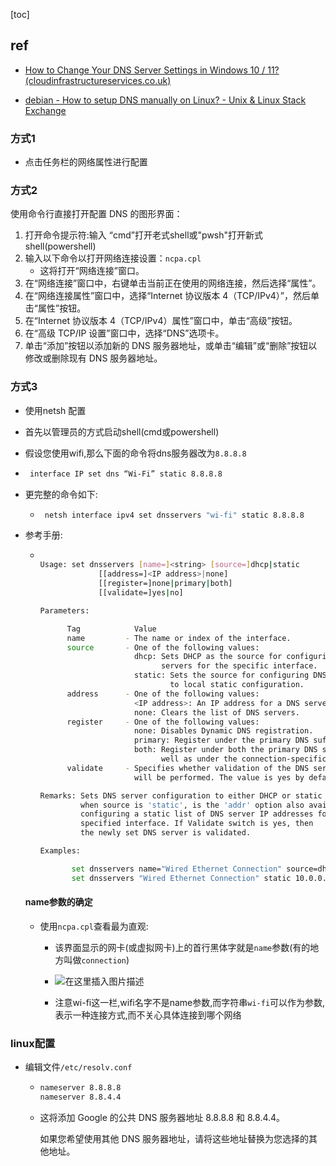 [toc]

## ref

- [How to Change Your DNS Server Settings in Windows 10 / 11? (cloudinfrastructureservices.co.uk)](https://cloudinfrastructureservices.co.uk/how-to-change-your-dns-server-settings-in-windows-10-11/)

- [debian - How to setup DNS manually on Linux? - Unix & Linux Stack Exchange](https://unix.stackexchange.com/questions/494324/how-to-setup-dns-manually-on-linux)

### 方式1

- 点击任务栏的网络属性进行配置

### 方式2

使用命令行直接打开配置 DNS 的图形界面：

1. 打开命令提示符:输入 “cmd”打开老式shell或"pwsh"打开新式shell(powershell) 
2. 输入以下命令以打开网络连接设置：`ncpa.cpl`
   - 这将打开“网络连接”窗口。
3. 在“网络连接”窗口中，右键单击当前正在使用的网络连接，然后选择“属性”。
4. 在“网络连接属性”窗口中，选择“Internet 协议版本 4（TCP/IPv4）”，然后单击“属性”按钮。
5. 在“Internet 协议版本 4（TCP/IPv4）属性”窗口中，单击“高级”按钮。
6. 在“高级 TCP/IP 设置”窗口中，选择“DNS”选项卡。
7. 单击“添加”按钮以添加新的 DNS 服务器地址，或单击“编辑”或“删除”按钮以修改或删除现有 DNS 服务器地址。

### 方式3

- 使用netsh 配置

- 首先以管理员的方式启动shell(cmd或powershell)

- 假设您使用wifi,那么下面的命令将dns服务器改为`8.8.8.8`

- ```bash
   interface IP set dns “Wi-Fi” static 8.8.8.8
  ```

- 更完整的命令如下:

  - ```bash
     netsh interface ipv4 set dnsservers "wi-fi" static 8.8.8.8
    ```

- 参考手册:

  - ```bash
    
    Usage: set dnsservers [name=]<string> [source=]dhcp|static
                 [[address=]<IP address>|none]
                 [[register=]none|primary|both]
                 [[validate=]yes|no]
    
    Parameters:
    
          Tag            Value
          name         - The name or index of the interface.
          source       - One of the following values:
                         dhcp: Sets DHCP as the source for configuring DNS
                               servers for the specific interface.
                         static: Sets the source for configuring DNS servers
                                 to local static configuration.
          address      - One of the following values:
                         <IP address>: An IP address for a DNS server.
                         none: Clears the list of DNS servers.
          register     - One of the following values:
                         none: Disables Dynamic DNS registration.
                         primary: Register under the primary DNS suffix only.
                         both: Register under both the primary DNS suffix, as
                               well as under the connection-specific suffix.
          validate     - Specifies whether validation of the DNS server setting
                         will be performed. The value is yes by default.
    
    Remarks: Sets DNS server configuration to either DHCP or static mode. Only
             when source is 'static', is the 'addr' option also available for
             configuring a static list of DNS server IP addresses for the
             specified interface. If Validate switch is yes, then
             the newly set DNS server is validated.
    
    Examples:
    
           set dnsservers name="Wired Ethernet Connection" source=dhcp
           set dnsservers "Wired Ethernet Connection" static 10.0.0.1 primary
    ```

  #### name参数的确定

  - 使用`ncpa.cpl`查看最为直观:

    - 该界面显示的网卡(或虚拟网卡)上的首行黑体字就是`name`参数(有的地方叫做`connection`)
    - ![在这里插入图片描述](https://img-blog.csdnimg.cn/70784f522d6b4c70b06c978eac0cef77.png)

    - 注意wi-fi这一栏,wifi名字不是name参数,而字符串`wi-fi`可以作为参数,表示一种连接方式,而不关心具体连接到哪个网络

### linux配置

- 编辑文件` /etc/resolv.conf `

  - ```bash
    nameserver 8.8.8.8
    nameserver 8.8.4.4
    ```

    

  - 这将添加 Google 的公共 DNS 服务器地址 8.8.8.8 和 8.8.4.4。

    如果您希望使用其他 DNS 服务器地址，请将这些地址替换为您选择的其他地址。

